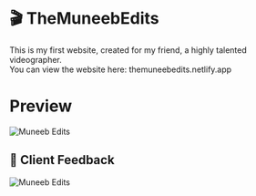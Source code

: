 # 🎬 TheMuneebEdits  

This is my first website, created for my friend, a highly talented videographer.  
You can view the website here: themuneebedits.netlify.app  

# Preview
![Muneeb Edits](https://imgur.com/myaxrib.jpg)  


## 🎥 Client Feedback  
![Muneeb Edits](https://imgur.com/qZsH6F6.jpg)

